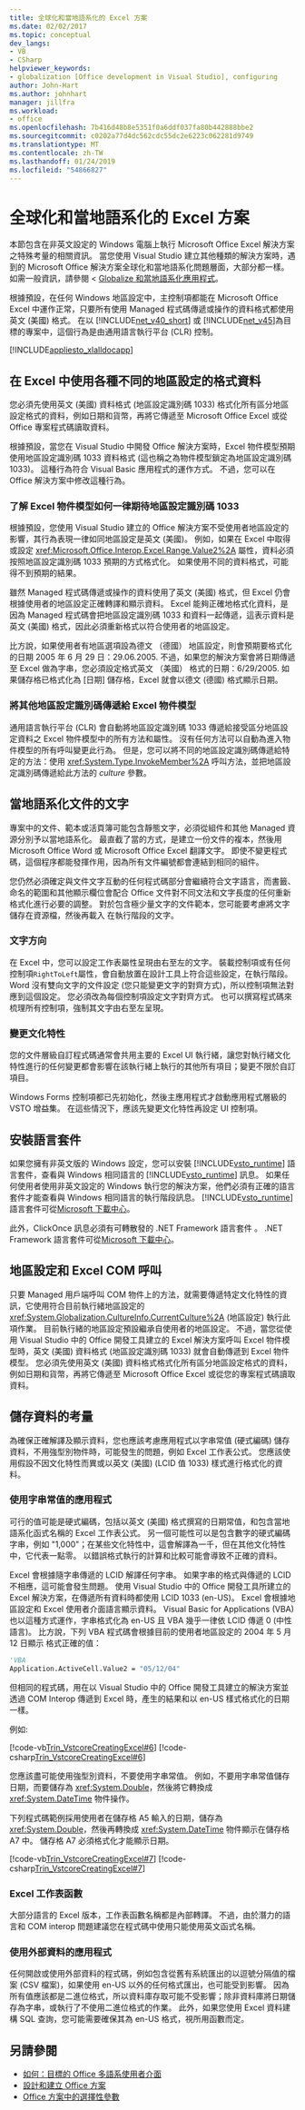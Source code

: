 ```yaml
---
title: 全球化和當地語系化的 Excel 方案
ms.date: 02/02/2017
ms.topic: conceptual
dev_langs:
- VB
- CSharp
helpviewer_keywords:
- globalization [Office development in Visual Studio], configuring
author: John-Hart
ms.author: johnhart
manager: jillfra
ms.workload:
- office
ms.openlocfilehash: 7b416d48b8e5351f0a6ddf037fa80b442888bbe2
ms.sourcegitcommit: c0202a77d4dc562cdc55dc2e6223c062281d9749
ms.translationtype: MT
ms.contentlocale: zh-TW
ms.lasthandoff: 01/24/2019
ms.locfileid: "54866827"
---
```

# <a name="globalization-and-localization-of-excel-solutions"></a>全球化和當地語系化的 Excel 方案
  本節包含在非英文設定的 Windows 電腦上執行 Microsoft Office Excel 解決方案之特殊考量的相關資訊。 當您使用 Visual Studio 建立其他種類的解決方案時，遇到的 Microsoft Office 解決方案全球化和當地語系化問題層面，大部分都一樣。 如需一般資訊，請參閱 < [Globalize 和當地語系化應用程式](../ide/globalizing-and-localizing-applications.md)。

 根據預設，在任何 Windows 地區設定中，主控制項都能在 Microsoft Office Excel 中運作正常，只要所有使用 Managed 程式碼傳遞或操作的資料格式都使用英文 (美國) 格式。 在以 [!INCLUDE[net_v40_short](../sharepoint/includes/net-v40-short-md.md)] 或 [!INCLUDE[net_v45](../vsto/includes/net-v45-md.md)]為目標的專案中，這個行為是由通用語言執行平台 (CLR) 控制。

 [!INCLUDE[appliesto_xlalldocapp](../vsto/includes/appliesto-xlalldocapp-md.md)]

## <a name="format-data-in-excel-with-various-regional-settings"></a>在 Excel 中使用各種不同的地區設定的格式資料
 您必須先使用英文 (美國) 資料格式 (地區設定識別碼 1033) 格式化所有區分地區設定格式的資料，例如日期和貨幣，再將它傳遞至 Microsoft Office Excel 或從 Office 專案程式碼讀取資料。

 根據預設，當您在 Visual Studio 中開發 Office 解決方案時，Excel 物件模型預期使用地區設定識別碼 1033 資料格式 (這也稱之為物件模型鎖定為地區設定識別碼 1033)。 這種行為符合 Visual Basic 應用程式的運作方式。 不過，您可以在 Office 解決方案中修改這種行為。

### <a name="understand-how-the-excel-object-model-always-expects-locale-id-1033"></a>了解 Excel 物件模型如何一律期待地區設定識別碼 1033
 根據預設，您使用 Visual Studio 建立的 Office 解決方案不受使用者地區設定的影響，其行為表現一律如同地區設定是英文 (美國)。 例如，如果在 Excel 中取得或設定 <xref:Microsoft.Office.Interop.Excel.Range.Value2%2A> 屬性，資料必須按照地區設定識別碼 1033 預期的方式格式化。 如果使用不同的資料格式，可能得不到預期的結果。

 雖然 Managed 程式碼傳遞或操作的資料使用了英文 (美國) 格式，但 Excel 仍會根據使用者的地區設定正確轉譯和顯示資料。 Excel 能夠正確地格式化資料，是因為 Managed 程式碼會把地區設定識別碼 1033 和資料一起傳遞，這表示資料是英文 (美國) 格式，因此必須重新格式以符合使用者的地區設定。

 比方說，如果使用者有地區選項設為德文 （德國） 地區設定，則會預期要格式化的日期 2005 年 6 月 29 日：29.06.2005. 不過，如果您的解決方案會將日期傳遞至 Excel 做為字串，您必須設定格式英文 （美國） 格式的日期：6/29/2005. 如果儲存格已格式化為 [日期] 儲存格，Excel 就會以德文 (德國) 格式顯示日期。

### <a name="pass-other-locale-ids-to-the-excel-object-model"></a>將其他地區設定識別碼傳遞給 Excel 物件模型
 通用語言執行平台 (CLR) 會自動將地區設定識別碼 1033 傳遞給接受區分地區設定資料之 Excel 物件模型中的所有方法和屬性。 沒有任何方法可以自動為進入物件模型的所有呼叫變更此行為。 但是，您可以將不同的地區設定識別碼傳遞給特定的方法：使用 <xref:System.Type.InvokeMember%2A> 呼叫方法，並把地區設定識別碼傳遞給此方法的 *culture* 參數。

## <a name="localize-document-text"></a>當地語系化文件的文字
 專案中的文件、範本或活頁簿可能包含靜態文字，必須從組件和其他 Managed 資源分別予以當地語系化。 最直截了當的方式，是建立一份文件的複本，然後用 Microsoft Office Word 或 Microsoft Office Excel 翻譯文字。 即使不變更程式碼，這個程序都能發揮作用，因為所有文件編號都會連結到相同的組件。

 您仍然必須確定與文件文字互動的任何程式碼部分會繼續符合文字語言，而書籤、命名的範圍和其他顯示欄位會配合 Office 文件對不同文法和文字長度的任何重新格式化進行必要的調整。 對於包含極少量文字的文件範本，您可能要考慮將文字儲存在資源檔，然後再載入 在執行階段的文字。

### <a name="text-direction"></a>文字方向
 在 Excel 中，您可以設定工作表屬性呈現由右至左的文字。 裝載控制項或有任何控制項`RightToLeft`屬性，會自動放置在設計工具上符合這些設定，在執行階段。 Word 沒有雙向文字的文件設定 (您只能變更文字的對齊方式)，所以控制項無法對應到這個設定。 您必須改為每個控制項設定文字對齊方式。 也可以撰寫程式碼來梳理所有控制項，強制其文字由右至左呈現。

### <a name="change-culture"></a>變更文化特性
 您的文件層級自訂程式碼通常會共用主要的 Excel UI 執行緒，讓您對執行緒文化特性進行的任何變更都會影響在該執行緒上執行的其他所有項目；變更不限於自訂項目。

 Windows Forms 控制項都已先初始化，然後主應用程式才啟動應用程式層級的 VSTO 增益集。 在這些情況下，應該先變更文化特性再設定 UI 控制項。

## <a name="install-the-language-packs"></a>安裝語言套件
 如果您擁有非英文版的 Windows 設定，您可以安裝 [!INCLUDE[vsto_runtime](../vsto/includes/vsto-runtime-md.md)] 語言套件，查看與 Windows 相同語言的 [!INCLUDE[vsto_runtime](../vsto/includes/vsto-runtime-md.md)] 訊息。 如果任何使用者使用非英文設定的 Windows 執行您的解決方案，他們必須有正確的語言套件才能查看與 Windows 相同語言的執行階段訊息。 [!INCLUDE[vsto_runtime](../vsto/includes/vsto-runtime-md.md)]語言套件可從[Microsoft 下載中心](http://www.microsoft.com/downloads)。

 此外，ClickOnce 訊息必須有可轉散發的 .NET Framework 語言套件 。 .NET Framework 語言套件可從[Microsoft 下載中心](http://www.microsoft.com/downloads)。

## <a name="regional-settings-and-excel-com-calls"></a>地區設定和 Excel COM 呼叫
 只要 Managed 用戶端呼叫 COM 物件上的方法，就需要傳遞特定文化特性的資訊，它使用符合目前執行緒地區設定的 <xref:System.Globalization.CultureInfo.CurrentCulture%2A> (地區設定) 執行此項作業。 目前執行緒的地區設定預設繼承自使用者的地區設定。 不過，當您從使用 Visual Studio 中的 Office 開發工具建立的 Excel 解決方案呼叫 Excel 物件模型時，英文 (美國) 資料格式 (地區設定識別碼 1033) 就會自動傳遞到 Excel 物件模型。 您必須先使用英文 (美國) 資料格式格式化所有區分地區設定格式的資料，例如日期和貨幣，再將它傳遞至 Microsoft Office Excel 或從您的專案程式碼讀取資料。

## <a name="considerations-for-storing-data"></a>儲存資料的考量
 為確保正確解譯及顯示資料，您也應該考慮應用程式以字串常值 (硬式編碼) 儲存資料，不用強型別物件時，可能發生的問題，例如 Excel 工作表公式。 您應該使用假設不因文化特性而異或以英文 (美國) (LCID 值 1033) 樣式進行格式化的資料。

### <a name="applications-that-use-string-literals"></a>使用字串常值的應用程式
 可行的值可能是硬式編碼，包括以英文 (美國) 格式撰寫的日期常值，和包含當地語系化函式名稱的 Excel 工作表公式。 另一個可能性可以是包含數字的硬式編碼字串，例如 "1,000"；在某些文化特性中，這會解譯為一千，但在其他文化特性中，它代表一點零。 以錯誤格式執行的計算和比較可能會導致不正確的資料。

 Excel 會根據隨字串傳遞的 LCID 解譯任何字串。 如果字串的格式與傳遞的 LCID 不相應，這可能會發生問題。 使用 Visual Studio 中的 Office 開發工具所建立的 Excel 解決方案，在傳遞所有資料時都使用 LCID 1033 (en-US)。 Excel 會根據地區設定和 Excel 使用者介面語言顯示資料。 Visual Basic for Applications (VBA) 也以這種方式運作，字串格式化為 en-US 且 VBA 幾乎一律依 LCID 傳遞 0 (中性語言)。 比方說，下列 VBA 程式碼會根據目前的使用者地區設定的 2004 年 5 月 12 日顯示 格式正確的值：

```vb
'VBA
Application.ActiveCell.Value2 = "05/12/04"
```

 但相同的程式碼，用在以 Visual Studio 中的 Office 開發工具建立的解決方案並透過 COM Interop 傳遞到 Excel 時，產生的結果和以 en-US 樣式格式化的日期一樣。

 例如: 

 [!code-vb[Trin_VstcoreCreatingExcel#6](../vsto/codesnippet/VisualBasic/Trin_VstcoreCreatingExcelVB/Sheet1.vb#6)]
 [!code-csharp[Trin_VstcoreCreatingExcel#6](../vsto/codesnippet/CSharp/Trin_VstcoreCreatingExcelCS/Sheet1.cs#6)]

 您應該盡可能使用強型別資料，不要使用字串常值。 例如，不要用字串常值儲存日期，而要儲存為 <xref:System.Double>，然後將它轉換成 <xref:System.DateTime> 物件操作。

 下列程式碼範例採用使用者在儲存格 A5 輸入的日期，儲存為 <xref:System.Double>，然後再轉換成 <xref:System.DateTime> 物件顯示在儲存格 A7 中。 儲存格 A7 必須格式化才能顯示日期。

 [!code-vb[Trin_VstcoreCreatingExcel#7](../vsto/codesnippet/VisualBasic/Trin_VstcoreCreatingExcelVB/Sheet1.vb#7)]
 [!code-csharp[Trin_VstcoreCreatingExcel#7](../vsto/codesnippet/CSharp/Trin_VstcoreCreatingExcelCS/Sheet1.cs#7)]

### <a name="excel-worksheet-functions"></a>Excel 工作表函數
 大部分語言的 Excel 版本，工作表函數名稱都是內部轉譯。 不過，由於潛力的語言和 COM interop 問題建議您在程式碼中使用只能使用英文函式名稱。

### <a name="applications-that-use-external-data"></a>使用外部資料的應用程式
 任何開啟或使用外部資料的程式碼，例如包含從舊有系統匯出的以逗號分隔值的檔案 (CSV 檔案)，如果使用 en-US 以外的任何格式匯出，也可能受到影響。 因為所有值應該都是二進位格式，所以資料庫存取可能不受影響；除非資料庫將日期儲存為字串，或執行了不使用二進位格式的作業。 此外，如果您使用 Excel 資料建構 SQL 查詢，您可能需要確保其為 en-US 格式，視所用函數而定。

## <a name="see-also"></a>另請參閱

- [如何：目標的 Office 多語系使用者介面](../vsto/how-to-target-the-office-multilingual-user-interface.md)
- [設計和建立 Office 方案](../vsto/designing-and-creating-office-solutions.md)
- [Office 方案中的選擇性參數](../vsto/optional-parameters-in-office-solutions.md)